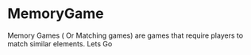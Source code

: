 # MemoryGame
Memory Games ( Or Matching games) are games that require players to match similar elements.
Lets Go
